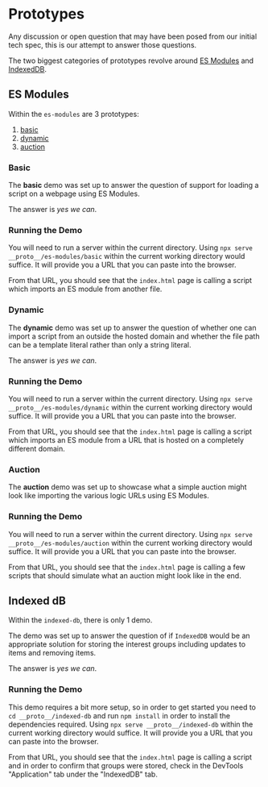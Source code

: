 # Prototypes

Any discussion or open question that may have been posed from our initial tech spec, this is our attempt to answer those questions.

The two biggest categories of prototypes revolve around [ES Modules](https://developer.mozilla.org/en-US/docs/Web/JavaScript/Guide/Modules) and [IndexedDB](https://developer.mozilla.org/en-US/docs/Web/API/IndexedDB_API).

## ES Modules

Within the `es-modules` are 3 prototypes:

1. [basic](./basic)
2. [dynamic](./dynamic)
3. [auction](./auction)


### Basic

The **basic** demo was set up to answer the question of support for loading a script on a webpage using ES Modules.

The answer is _yes we can_.

### Running the Demo

You will need to run a server within the current directory.  Using `npx serve __proto__/es-modules/basic` within the current working directory would suffice.  It will provide you a URL that you can paste into the browser. 

From that URL, you should see that the `index.html` page is calling a script which imports an ES module from another file.

### Dynamic

The **dynamic** demo was set up to answer the question of whether one can import a script from an outside the hosted domain and whether the file path can be a template literal rather than only a string literal.

The answer is _yes we can_.

### Running the Demo

You will need to run a server within the current directory.  Using `npx serve __proto__/es-modules/dynamic` within the current working directory would suffice.  It will provide you a URL that you can paste into the browser. 

From that URL, you should see that the `index.html` page is calling a script which imports an ES module from a URL that is hosted on a completely different domain.

### Auction

The **auction** demo was set up to showcase what a simple auction might look like importing the various logic URLs using ES Modules.

### Running the Demo

You will need to run a server within the current directory.  Using `npx serve __proto__/es-modules/auction` within the current working directory would suffice.  It will provide you a URL that you can paste into the browser. 

From that URL, you should see that the `index.html` page is calling a few scripts that should simulate what an auction might look like in the end.

## Indexed dB

Within the `indexed-db`, there is only 1 demo.

The demo was set up to answer the question of if `IndexedDB` would be an appropriate solution for storing the interest groups including updates to items and removing items.

The answer is _yes we can_.

### Running the Demo

This demo requires a bit more setup, so in order to get started you need to `cd __proto__/indexed-db` and run `npm install` in order to install the dependencies required.  Using `npx serve __proto__/indexed-db` within the current working directory would suffice.  It will provide you a URL that you can paste into the browser. 

From that URL, you should see that the `index.html` page is calling a script and in order to confirm that groups were stored, check in the DevTools "Application" tab under the "IndexedDB" tab.

